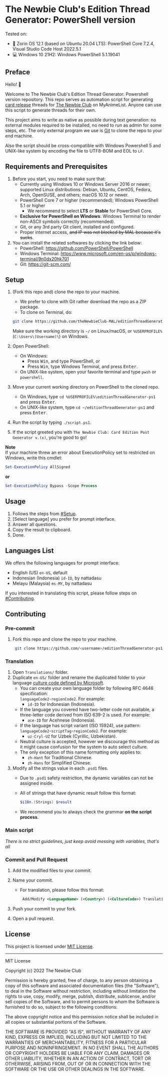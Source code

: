 <!-- markdownlint-disable MD033 MD034 MD036 -->

# The Newbie Club's Edition Thread Generator: PowerShell version

Tested on:

* :penguin: Zorin OS 12.1 (based on Ubuntu 20.04 LTS): PowerShell Core 7.2.4, Visual Studio Code Host 2022.5.1
* :computer: Windows 10 21H2: Windows PowerShell 5.1.19041

## Preface

Hello! :wave:

Welcome to The Newbie Club's Edition Thread Generator: Powershell version repository. This repo serves as automation script for generating [card release][cardFaq] threads for [The Newbie Club][tnc] on MyAnimeList. Anyone can use this script to generate threads for their own.

This project aims to write as native as possible during text generation: no external modules required to be installed, no need to run as admin for some steps, etc. The only external program we use is [Git][git] to clone the repo to your end machine.

Also the script should be cross-compatible with Windows Powershell 5 and UNIX-like system by encoding the file to UTF8-BOM and EOL to `LF`.

## Requirements and Prerequisites

1. Before you start, you need to make sure that:
   * Currently using Windows 10 or Windows Server 2016 or newer; supported Linux distributions: Debian, Ubuntu, CentOS, Fedora, Arch, OpenSUSE, and others; macOS 10.12 or newer.
   * PowerShell Core 7 or higher (recommended); Windows PowerShell 5.1 or higher
     * We recommend to select **LTS** or **Stable** for PowerShell Core.
   * **Exclusive for PowerShell on Windows**: Windows Terminal to render non-ASCII symbols correctly (recommended).
   * Git, or any 3rd party Git client, installed and configured.
   * Proper internet access, ~~and IP was not blocked by MAL because it's sucks~~.
2. You can install the related softwares by clicking the link below:
   * PowerShell: https://github.com/PowerShell/PowerShell
   * Windows Terminal: https://www.microsoft.com/en-us/p/windows-terminal/9n0dx20hk701
   * Git: https://git-scm.com/

## Setup

1. (Fork this repo and) clone the repo to your machine.
   * We prefer to clone with Git rather download the repo as a ZIP package.
   * To clone on Terminal, do:

    ```bash
    git clone https://github.com/theNewbieClub-MAL/editionThreadGenerator
    ```

     Make sure the working directory is `~/` on Linux/macOS, or `%USERPROFILE%` (`C:\Users\(Username)\`) on Windows.
2. Open PowerShell:
   * On Windows:
     * Press <kbd>Win</kbd>, and type PowerShell, or
     * Press <kbd>Win</kbd>, type Windows Terminal, and press <kbd>Enter</kbd>.
   * On UNIX-like system, open your favorite terminal and type `pwsh` or `powershell`.
3. Move your current working directory on PowerShell to the cloned repo.
   * On Windows, type `cd %USERPROFILE%\editionThreadGenerator-ps1` and press <kbd>Enter</kbd>.
   * On UNIX-like system, type `cd ~/editionThreadGenerator-ps1` and press <kbd>Enter</kbd>.
4. Run the script by typing `./script.ps1`.
5. If the script greeted you with `The Newbie Club: Card Edition Post Generator v.(x)`, you're good to go!

**Note**\
If your machine threw an error about ExecutionPolicy set to restricted on Windows, write this cmdlet:

```ps1
Set-ExecutionPolicy AllSigned
```

**or**

```ps1
Set-ExecutionPolicy Bypass -Scope Process
```

## Usage

1. Follows the steps from [#Setup](#setup).
2. [Select language] you prefer for prompt interface.
3. Answer all questions.
4. Copy the result to clipboard.
5. Done.

## Languages List

We offers the following languages for prompt interface:

* English (US) `en-US`, default
* Indonesian (Indonesia) `id-ID`, by nattadasu
* Melayu (Malaysia) `ms-MY`, by nattadasu

If you interested in translating this script, please follow steps on [#Contributing](#contributing).

## Contributing

### Pre-commit

1. Fork this repo and clone the repo to your machine.

   ```bash
    git clone https://github.com/<username>/editionThreadGenerator-ps1
    ```

### Translation

1. Open `Translations/` folder.
2. Duplicate `en-US/` folder and rename the duplicated folder to your language [culture code defined by Microsoft][cultureCode].
   * You can create your own language folder by following RFC 4646 specification:\
     `languageCode2`-`regionCode2`.
      For example:
      * `id-ID` for Indonesian (Indonesia).
   * If the language you covered have two-letter code not available, a three-letter code derived from ISO 639-2 is used.
      For example:
      * `ace-ID` for Acehnese (Indonesia).
   * If the language has script variant (ISO 15924), use pattern:\
      `languageCode2`-`scriptTag`-`regionCode2`.
      For example:
      * `uz-Cryl-UZ` for Uzbek (Cyrillic, Uzbekistan).
   * Neutral culture is accepted, however we discourage this method as it might cause confusion for the system to auto select culture.
   * The only exception of this name formatting only applies to:
     * `zh-Hant` for Traditional Chinese.
     * `zh-Hans` for Simplified Chinese.
3. Modify all the strings value in each `.psd1` files.
   * Due to `.psd1` safety restriction, the dynamic variables can not be assigned inside.
   * All of strings that have dynamic result follow this format:

     ```ps1
     $i18n.(Strings) $result
     ```

   * We recommend you to always check the grammar **on the script process**.

### Main script

*There is no strict guidelines, just keep avoid messing with variables, that's all*

### Commit and Pull Request

1. Add the modified files to your commit.
2. Name your commit.
   * For translation, please follow this format:

     ```xml
      Add/Modify <LanguageName> (<Country>) (<CultureCode>) Translation
      ```

3. Push your commit to your fork.
4. Open a pull request.

## License

This project is licensed under [MIT License][mit].

---

MIT License

Copyright (c) 2022 The Newbie Club

Permission is hereby granted, free of charge, to any person obtaining a copy
of this software and associated documentation files (the "Software"), to deal
in the Software without restriction, including without limitation the rights
to use, copy, modify, merge, publish, distribute, sublicense, and/or sell
copies of the Software, and to permit persons to whom the Software is
furnished to do so, subject to the following conditions:

The above copyright notice and this permission notice shall be included in all
copies or substantial portions of the Software.

THE SOFTWARE IS PROVIDED "AS IS", WITHOUT WARRANTY OF ANY KIND, EXPRESS OR
IMPLIED, INCLUDING BUT NOT LIMITED TO THE WARRANTIES OF MERCHANTABILITY,
FITNESS FOR A PARTICULAR PURPOSE AND NONINFRINGEMENT. IN NO EVENT SHALL THE
AUTHORS OR COPYRIGHT HOLDERS BE LIABLE FOR ANY CLAIM, DAMAGES OR OTHER
LIABILITY, WHETHER IN AN ACTION OF CONTRACT, TORT OR OTHERWISE, ARISING FROM,
OUT OF OR IN CONNECTION WITH THE SOFTWARE OR THE USE OR OTHER DEALINGS IN THE
SOFTWARE.

<!-- References -->
[cardFaq]: https://myanimelist.net/forum/?topicid=1983981
[cultureCode]: https://docs.microsoft.com/en-us/dotnet/api/system.globalization.cultureinfo?view=net-6.0#CultureNames
[git]: https://git-scm.com/
[mit]: LICENSE
[tnc]: https://myanimelist.net/clubs.php?cid=70668
